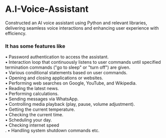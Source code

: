 # A.I-Voice-Assistant

Constructed an AI voice assistant using Python and relevant libraries, delivering seamless voice interactions and enhancing user experience with efficiency. <br>
### It has some features like <br>
• Password authentication to access the assistant.<br>
• Interaction loop that continuously listens to user commands until specified termination commands ("go to sleep" or "turn off") are given.<br>
• Various conditional statements based on user commands.<br>
• Opening and closing applications or websites.<br>
• Performing web searches on Google, YouTube, and Wikipedia.<br>
• Reading the latest news.<br>
• Performing calculations.<br>
• Sending messages via WhatsApp.<br>
• Controlling media playback (play, pause, volume adjustment).<br>
• Getting the current temperature.<br>
• Checking the current time.<br>
• Scheduling your day.<br>
• Checking internet speed<br>.
• Handling system shutdown commands etc.
